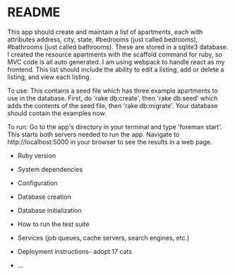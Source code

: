 # README
This app should create and maintain a list of apartments, each with attributes address, city, state, #bedrooms (just called bedrooms), #bathrooms (just called bathrooms). These are stored in a sqlite3 database. I created the resource apartments with the scaffold command for ruby, so MVC code is all auto generated. I am using webpack to handle react as my frontend. This list should include the ability to edit a listing, add or delete a listing, and view each listing. 

To use: This contains a seed file which has three example apartments to use in the database. First, do 'rake db:create', then 'rake db:seed' which adds the contents of the seed file, then 'rake db:migrate'. Your database should contain the examples now. 

To run: Go to the app's directory in your terminal and type 'foreman start'. This starts both servers needed to run the app. Navigate to http://localhost:5000 in your browser to see the results in a web page.

* Ruby version

* System dependencies

* Configuration

* Database creation

* Database initialization

* How to run the test suite

* Services (job queues, cache servers, search engines, etc.)

* Deployment instructions- adopt 17 cats

* ...

